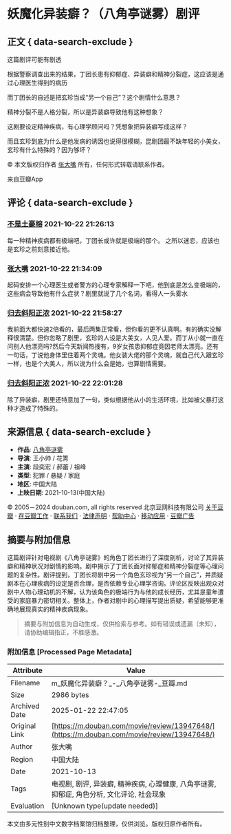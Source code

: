 # 妖魔化异装癖？（八角亭谜雾）剧评

## 正文 { data-search-exclude }


这篇剧评可能有剧透

根据警察调查出来的结果，丁团长患有抑郁症、异装癖和精神分裂症，这应该是通过心理医生得到的病历

而丁团长的自述是把玄珍当成“另一个自己”？这个剧情什么意思？

精神分裂不是人格分裂，所以是异装癖导致他有这种想象？

这剧要设定精神疾病，有心理学顾问吗？凭想象把异装癖写成这样？

而且玄珍到底为什么是他发病的诱因也说得很模糊，昆剧团最不缺年轻的小美女，玄珍有什么特殊的？因为够坏？

© 本文版权归作者 [张大嘴](https://www.douban.com/people/72698123/) 所有，任何形式转载请联系作者。

来自豆瓣App

## 评论 { data-search-exclude }

### [不是土豪榕](https://www.douban.com/people/161282424 "不是土豪榕") 2021-10-22 21:26:13
每一种精神疾病都有极端吧，丁团长或许就是极端的那个。 之所以迷恋，应该也是玄珍之前刻意接近他。

### [张大嘴](https://www.douban.com/people/72698123/ "张大嘴") 2021-10-22 21:34:09
起码安排一个心理医生或者警方的心理专家解释一下吧，他到底是怎么变极端的，这些病会导致他有什么症状？剧里就说了几个名词，看得人一头雾水

### [归去斜阳正浓](https://www.douban.com/people/192656866 "　归去斜阳正浓") 2021-10-22 21:58:27
我前面大都快速2倍看的，最后两集正常看，但你看的更不认真啊。有的确实没解释很清楚。但你忽略了剧里，玄珍的人设是大美女，人见人爱。而丁从小就一直在问别人他漂亮吗?然后今天新闻热搜有，9岁女孩患抑郁症竟因老师太漂亮。还有一句话，丁说他身体里住着两个灵魂。他女装大佬的那个灵魂，就自己代入跟玄珍一样，也是个大美人，所以说为什么会是她，也算剧情需要。

### [归去斜阳正浓](https://www.douban.com/people/192656866 "　归去斜阳正浓") 2021-10-22 22:01:28
除了异装癖，剧里还特意加了一句，类似根据他从小的生活环境，比如被父暴打这种才造成了特殊的。

## 来源信息 { data-search-exclude }
- **作品**: [八角亭谜雾](https://movie.douban.com/subject/35307435/)
- **导演**: 王小帅 / 花箐
- **主演**: 段奕宏 / 郝蕾 / 祖峰
- **类型**: 犯罪 / 悬疑 / 家庭
- **地区**: 中国大陆
- **上映日期**: 2021-10-13(中国大陆)

© 2005－2024 douban.com, all rights reserved 北京豆网科技有限公司 [关于豆瓣](https://www.douban.com/about) · [在豆瓣工作](https://www.douban.com/jobs) · [联系我们](https://www.douban.com/about?topic=contactus) · [法律声明](https://www.douban.com/about/legal) · [帮助中心](https://help.douban.com/?app=movie) · [移动应用](https://www.douban.com/doubanapp/) · [豆瓣广告](https://www.douban.com/partner/)
<!-- tcd_original_link https://m.douban.com/movie/review/13947648/ -->


## 摘要与附加信息

<!-- tcd_abstract -->
这篇剧评针对电视剧《八角亭谜雾》的角色丁团长进行了深度剖析，讨论了其异装癖和精神状况对剧情的影响。剧中揭示了丁团长面对抑郁症和精神分裂症等心理问题的复杂性。剧评提到，丁团长将剧中另一个角色玄珍视为“另一个自己”，并质疑剧本在心理疾病的设定是否合理，是否依赖专业心理学咨询。评论区反映出观众对剧中人物心理动机的不解，认为该角色的极端行为与他的成长经历，尤其是童年遭受的家庭暴力密切相关。整体上，作者对剧中的心理描写提出质疑，希望能够更准确地展现真实的精神疾病现象。
<!-- tcd_abstract_end -->

> 摘要与附加信息为自动生成，仅供检索与参考。如有错误或遗漏（未知），请协助编辑指正，不胜感激。

### 附加信息 [Processed Page Metadata]

| Attribute       | Value                                  |
|-----------------|----------------------------------------|
| Filename        | m_妖魔化异装癖？_-_八角亭谜雾-_豆瓣.md                             |
| Size            | 2986 bytes                           |
| Archived Date   | 2025-01-22 22:47:05                             |
| Original Link   | [https://m.douban.com/movie/review/13947648/](https://m.douban.com/movie/review/13947648/)                       |
| Author          | 张大嘴                               |
| Region          | 中国大陆                               |
| Date            | 2021-10-13                                 |
| Tags            | 电视剧, 剧评, 异装癖, 精神疾病, 心理健康, 八角亭谜雾, 抑郁症, 角色分析, 文化评论, 社会现象                                 |
| Evaluation            | [Unknown type(update needed)]                                 |
<!-- tcd_table_end -->

本文由多元性别中文数字档案馆归档整理，仅供浏览。版权归原作者所有。

